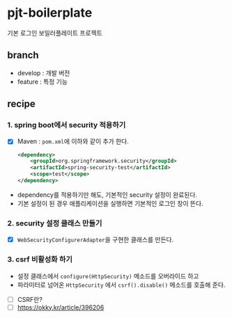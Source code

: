 # pjt-boilerplate
기본 로그인 보일러플레이트 프로젝트

## branch
- develop : 개발 버전
- feature : 특정 기능

## recipe
### 1. spring boot에서 security 적용하기
  - [X] Maven :  `pom.xml`에 이하와 같이 추가 한다.
    ```xml
    <dependency>
        <groupId>org.springframework.security</groupId>
        <artifactId>spring-security-test</artifactId>
        <scope>test</scope>
    </dependency>
    ```
  - dependency를 적용하기만 해도, 기본적인 security 설정이 완료된다.
  - 기본 설정이 된 경우 애플리케이션을 실행하면 기본적인 로그인 창이 뜬다.
### 2. security 설정 클래스 만들기
  - [X] `WebSecurityConfigurerAdapter`을 구현한 클래스를 만든다.
### 3. csrf 비활성화 하기
  - 설정 클래스에서 `configure(HttpSecurity)` 메소드를 오버라이드 하고
  -  파라미터로 넘어온 `HttpSecurity` 에서 `csrf().disable()` 메소드를 호출해 준다.
  - [ ] CSRF란?
  - [ ] https://okky.kr/article/396206
